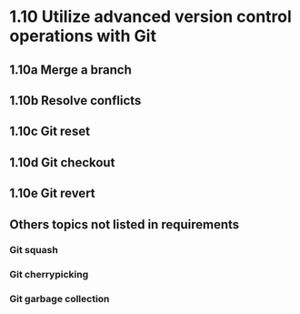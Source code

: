 # 1.10 Utilize advanced version control operations with Git

## 1.10a Merge a branch



## 1.10b Resolve conflicts



## 1.10c Git reset



## 1.10d Git checkout



## 1.10e Git revert



## Others topics not listed in requirements

### Git squash



### Git cherrypicking




### Git garbage collection
